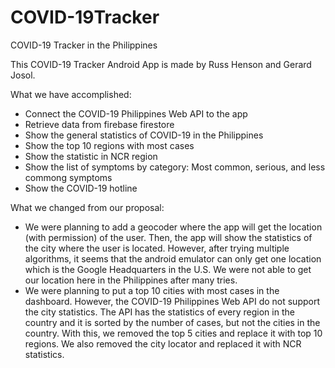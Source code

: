 # COVID-19Tracker
COVID-19 Tracker in the Philippines

This COVID-19 Tracker Android App is made by Russ Henson and Gerard Josol.

What we have accomplished:
- Connect the COVID-19 Philippines Web API to the app
- Retrieve data from firebase firestore
- Show the general statistics of COVID-19 in the Philippines
- Show the top 10 regions with most cases
- Show the statistic in NCR region
- Show the list of symptoms by category: Most common, serious, and less commong symptoms
- Show the COVID-19 hotline

What we changed from our proposal:
- We were planning to add a geocoder where the app will get the location (with permission) of the user.
  Then, the app will show the statistics of the city where the user is located. However, after trying
  multiple algorithms, it seems that the android emulator can only get one location which is the Google Headquarters
  in the U.S. We were not able to get our location here in the Philippines after many tries. 
- We were planning to put a top 10 cities with most cases in the dashboard. However, the COVID-19 Philippines Web API 
  do not support the city statistics. The API has the statistics of every region in the country and it is sorted by the
  number of cases, but not the cities in the country. With this, we removed the top 5 cities and replace it with top 10
  regions. We also removed the city locator and replaced it with NCR statistics.

